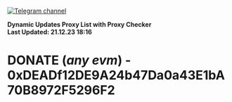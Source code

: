[![Telegram channel](https://img.shields.io/endpoint?url=https://runkit.io/damiankrawczyk/telegram-badge/branches/master?url=https://t.me/n4z4v0d)](https://t.me/n4z4v0d) 

**Dynamic Updates Proxy List with Proxy Checker**  
**Last Updated: 21.12.23 18:16**

# DONATE (_any evm_) - 0xDEADf12DE9A24b47Da0a43E1bA70B8972F5296F2
